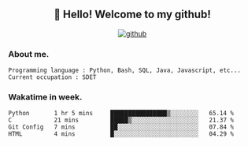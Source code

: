 <h2 align="center">👋 Hello! Welcome to my github! </h2>
<p align="center">
  <a href="https://github.com/usergwen"><img src="https://img.shields.io/badge/GitHub-24292e" alt="github"></a>
</p>

### About me.

```Plain Text
Programming language : Python, Bash, SQL, Java, Javascript, etc...
Current occupation : SDET
```
### Wakatime in week.

<!--START_SECTION:waka-->
```text
Python       1 hr 5 mins     ████████████████▒░░░░░░░░   65.14 % 
C            21 mins         █████▒░░░░░░░░░░░░░░░░░░░   21.37 % 
Git Config   7 mins          ██░░░░░░░░░░░░░░░░░░░░░░░   07.84 % 
HTML         4 mins          █░░░░░░░░░░░░░░░░░░░░░░░░   04.29 % 
```
<!--END_SECTION:waka-->
